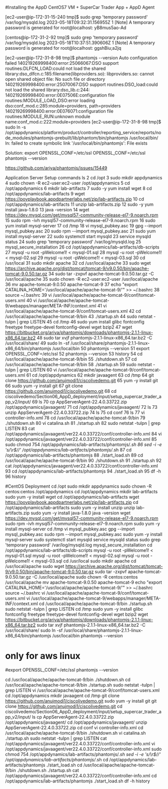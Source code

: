 #Installing the AppD CentOS7 VM + SuperCar Trader App + AppD Agent


[ec2-user@ip-172-31-15-240 tmp]$ sudo grep 'temporary password' /var/log/mysqld.log
2023-05-18T09:32:31.156955Z 1 [Note] A temporary password is generated for root@localhost: yB8mus5ao-Ad

[centos@ip-172-31-2-92 tmp]$ sudo grep 'temporary password' /var/log/mysqld.log
2023-05-18T10:37:51.390606Z 1 [Note] A temporary password is generated for root@localhost: ggshBiu;a2jq


[ec2-user@ip-172-31-8-98 tmp]$ phantomjs --version
Auto configuration failed
140219269998400:error:25066067:DSO support routines:DLFCN_LOAD:could not load the shared library:dso_dlfcn.c:185:filename(libproviders.so): libproviders.so: cannot open shared object file: No such file or directory
140219269998400:error:25070067:DSO support routines:DSO_load:could not load the shared library:dso_lib.c:244:
140219269998400:error:0E07506E:configuration file routines:MODULE_LOAD_DSO:error loading dso:conf_mod.c:285:module=providers, path=providers
140219269998400:error:0E076071:configuration file routines:MODULE_RUN:unknown module name:conf_mod.c:222:module=providers
[ec2-user@ip-172-31-8-98 tmp]$ sudo ln -s /opt/appdynamics/platform/product/controller/reporting_service/reports/node_modules/phantomjs-prebuilt/lib/phantom/bin/phantomjs /usr/local/bin/
ln: failed to create symbolic link '/usr/local/bin/phantomjs': File exists

Solution: 
export OPENSSL_CONF=/etc/ssl
OPENSSL_CONF=/etc/ssl phantomjs --version

https://github.com/ariya/phantomjs/issues/15449


Application Server Setup commands
ls
2  cd /opt
3  sudo mkdir appdynamics
4  sudo chown -R ec2-user:ec2-user /opt/appdynamics
5  cd /opt/appdynamics
6  mkdir lab-artifacts
7  sudo -y yum install wget
8  cd /opt/appdynamics/lab-artifacts
9  wget https://povplaybook.appdpartnerlabs.net/zip/lab-artifacts.zip
10  cd /opt/appdynamics/lab-artifacts
11  unzip lab-artifacts.zip
12  sudo -y yum install java-1.8.0
13  java -version
14  wget https://dev.mysql.com/get/mysql57-community-release-el7-9.noarch.rpm
15  sudo rpm -ivh mysql57-community-release-el7-9.noarch.rpm
16  sudo yum install mysql-server
17  cd /tmp
18  vi mysql_pubkey.asc
19  gpg --import mysql_pubkey.asc
20  sudo rpm --import mysql_pubkey.asc
21  sudo yum install mysql-server
22  sudo systemctl start mysqld
23  service mysqld status
24  sudo grep 'temporary password' /var/log/mysqld.log
25  mysql_secure_installation
26  cd /opt/appdynamics/lab-artifacts/db-scripts
27  mysql -u root -pWelcome1! < mysql-01.sql
28  mysql -u root -pWelcome1! < mysql-02.sql
29  mysql -u root -pWelcome1! < mysql-03.sql
30  cd /usr/local
31  sudo mkdir apache
32  cd /usr/local/apache
33  sudo wget https://archive.apache.org/dist/tomcat/tomcat-9/v9.0.50/bin/apache-tomcat-9.0.50.tar.gz
34  sudo tar -zxpvf apache-tomcat-9.0.50.tar.gz -C /usr/local/apache
35  sudo chown -R ec2-user:ec2-user /usr/local/apache
36  mv apache-tomcat-9.0.50 apache-tomcat-9
37  echo "export CATALINA_HOME='/usr/local/apache/apache-tomcat-9/'" >> ~/.bashrc
38  source ~/.bashrc
39  vi /usr/local/apache/apache-tomcat-9/conf/tomcat-users.xml
40  vi /usr/local/apache/apache-tomcat-9/webapps/manager/META-INF/context.xml
41  vi /usr/local/apache/apache-tomcat-9/conf/tomcat-users.xml
42  cd /usr/local/apache/apache-tomcat-9/bin
43  ./startup.sh
44  sudo netstat -tulpn | grep LISTEN
45  cd /tmp
46  sudo yum install glibc fontconfig freetype freetype-devel fontconfig-devel wget bzip2
47  wget https://bitbucket.org/ariya/phantomjs/downloads/phantomjs-2.1.1-linux-x86_64.tar.bz2
48  sudo tar xvjf phantomjs-2.1.1-linux-x86_64.tar.bz2 -C /usr/local/share/
49  sudo ln -sf /usr/local/share/phantomjs-2.1.1-linux-x86_64/bin/phantomjs /usr/local/bin
50  phantomjs --version
51  export OPENSSL_CONF=/etc/ssl
52  phantomjs --version
53  history
54  cd /usr/local/apache/apache-tomcat-9/bin
55  ./shutdown.sh
57  cd /usr/local/apache/apache-tomcat-9/bin
58  ./startup.sh
59  sudo netstat -tulpn | grep LISTEN
60  vi /usr/local/apache/apache-tomcat-9/conf/tomcat-users.xml
61  cd /opt/appdynamics
62  mkdir javaagent
63  cd /tmp
64  git clone https://github.com/anujmodi1/ciscolivedemo.git
65  yum -y install git
66  sudo yum -y install git
67  git clone https://github.com/anujmodi1/ciscolivedemo.git
68  cd ciscolivedemo/Section06_AppD_deployment/input/setup_supercar_trader_app_v2/input/
69  ls
70  cp AppServerAgent-22.4.0.33722.zip /opt/appdynamics/javaagent/
71  cd /opt/appdynamics/javaagent/
72  ls
73  unzip AppServerAgent-22.4.0.33722.zip
74  ls
75  cd conf
76  ls
77  vi controller-info.xml
78  cd /usr/local/apache/apache-tomcat-9/bin
79  ./shutdown.sh
80  vi catalina.sh
81  ./startup.sh
82  sudo netstat -tulpn | grep LISTEN
83  cat /opt/appdynamics/javaagent/ver22.4.0.33722/conf/controller-info.xml
84  vi /opt/appdynamics/javaagent/ver22.4.0.33722/conf/controller-info.xml
85  sudo chmod 754 /opt/appdynamics/lab-artifacts/phantomjs/*.sh
86  sed -i -e 's/\r$//' /opt/appdynamics/lab-artifacts/phantomjs/*.sh
87  cd /opt/appdynamics/lab-artifacts/phantomjs
88  ./start_load.sh
89  cd /usr/local/apache/apache-tomcat-9/bin
90  ./shutdown.sh
91  ./startup.sh
92  cat /opt/appdynamics/javaagent/ver22.4.0.33722/conf/controller-info.xml
93  cd /opt/appdynamics/lab-artifacts/phantomjs
94  ./start_load.sh
95  df -h
96  history

#CentOS Deployment
cd /opt
sudo mkdir appdynamics
sudo chown -R centos:centos /opt/appdynamics
cd /opt/appdynamics
mkdir lab-artifacts
sudo yum -y install wget
cd /opt/appdynamics/lab-artifacts
wget https://povplaybook.appdpartnerlabs.net/zip/lab-artifacts.zip
cd /opt/appdynamics/lab-artifacts
sudo yum -y install unzip
unzip lab-artifacts.zip
sudo yum -y install java-1.8.0
java -version
wget https://dev.mysql.com/get/mysql57-community-release-el7-9.noarch.rpm
sudo rpm -ivh mysql57-community-release-el7-9.noarch.rpm
sudo yum -y install mysql-server
cd /tmp
vi mysql_pubkey.asc
gpg --import mysql_pubkey.asc
sudo rpm --import mysql_pubkey.asc
sudo yum -y install mysql-server
sudo systemctl start mysqld
service mysqld status
sudo grep 'temporary password' /var/log/mysqld.log
mysql_secure_installation
cd /opt/appdynamics/lab-artifacts/db-scripts
mysql -u root -pWelcome1! < mysql-01.sql
mysql -u root -pWelcome1! < mysql-02.sql
mysql -u root -pWelcome1! < mysql-03.sql
cd /usr/local
sudo mkdir apache
cd /usr/local/apache
sudo wget https://archive.apache.org/dist/tomcat/tomcat-9/v9.0.50/bin/apache-tomcat-9.0.50.tar.gz
sudo tar -zxpvf apache-tomcat-9.0.50.tar.gz -C /usr/local/apache
sudo chown -R centos:centos /usr/local/apache
mv apache-tomcat-9.0.50 apache-tomcat-9
echo "export CATALINA_HOME='/usr/local/apache/apache-tomcat-9/'" >> ~/.bashrc
source ~/.bashrc
vi /usr/local/apache/apache-tomcat-9/conf/tomcat-users.xml
vi /usr/local/apache/apache-tomcat-9/webapps/manager/META-INF/context.xml
cd /usr/local/apache/apache-tomcat-9/bin
./startup.sh
sudo netstat -tulpn | grep LISTEN
cd /tmp
sudo yum -y install glibc fontconfig freetype freetype-devel fontconfig-devel wget bzip2
wget https://bitbucket.org/ariya/phantomjs/downloads/phantomjs-2.1.1-linux-x86_64.tar.bz2
sudo tar xvjf phantomjs-2.1.1-linux-x86_64.tar.bz2 -C /usr/local/share/
sudo ln -sf /usr/local/share/phantomjs-2.1.1-linux-x86_64/bin/phantomjs /usr/local/bin
phantomjs --version
# only for aws linux
#export OPENSSL_CONF=/etc/ssl
phantomjs --version

cd /usr/local/apache/apache-tomcat-9/bin
./shutdown.sh
cd /usr/local/apache/apache-tomcat-9/bin
./startup.sh
sudo netstat -tulpn | grep LISTEN
vi /usr/local/apache/apache-tomcat-9/conf/tomcat-users.xml
cd /opt/appdynamics
mkdir javaagent
cd /tmp
git clone https://github.com/anujmodi1/ciscolivedemo.git
sudo yum -y install git
git clone https://github.com/anujmodi1/ciscolivedemo.git
cd ciscolivedemo/Section06_AppD_deployment/input/setup_supercar_trader_app_v2/input/
ls
cp AppServerAgent-22.4.0.33722.zip /opt/appdynamics/javaagent/
cd /opt/appdynamics/javaagent/
unzip AppServerAgent-22.4.0.33722.zip
cd conf
vi controller-info.xml
cd /usr/local/apache/apache-tomcat-9/bin
./shutdown.sh
vi catalina.sh
./startup.sh
sudo netstat -tulpn | grep LISTEN
cat /opt/appdynamics/javaagent/ver22.4.0.33722/conf/controller-info.xml
vi /opt/appdynamics/javaagent/ver22.4.0.33722/conf/controller-info.xml
sudo chmod 754 /opt/appdynamics/lab-artifacts/phantomjs/*.sh
sed -i -e 's/\r$//' /opt/appdynamics/lab-artifacts/phantomjs/*.sh
cd /opt/appdynamics/lab-artifacts/phantomjs
./start_load.sh
cd /usr/local/apache/apache-tomcat-9/bin
./shutdown.sh
./startup.sh
cat /opt/appdynamics/javaagent/ver22.4.0.33722/conf/controller-info.xml 
cd /opt/appdynamics/lab-artifacts/phantomjs
./start_load.sh
df -h
history
